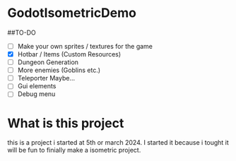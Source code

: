 # GodotIsometricDemo

##TO-DO

- [ ] Make your own sprites / textures for the game
- [x] Hotbar / Items (Custom Resources)
- [ ] Dungeon Generation
- [ ] More enemies (Goblins etc.)
- [ ] Teleporter Maybe...
- [ ] Gui elements
- [ ] Debug menu

# What is this project
this is a project i started at 5th or march 2024.  I started it because i tought it will be fun to finially make a isometric project.
